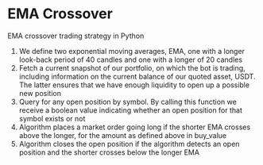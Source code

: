 # EMA Crossover
EMA crossover trading strategy in Python

1. We define two exponential moving averages, EMA, one with a longer look-back period of 40 candles and one with a longer of 20 candles
2. Fetch a current snapshot of our portfolio, on which the bot is trading, including information on the current balance of our quoted asset, USDT. The latter ensures that we have enough liquidity to open up a possible new position
3. Query for any open position by symbol. By calling this function we receive a boolean value indicating whether an open position for that symbol exists or not
4. Algorithm places a market order going long if the shorter EMA crosses above the longer, for the amount as defined above in buy_value
5. Algorithm closes the open position if the algorithm detects an open position and the shorter crosses below the longer EMA


